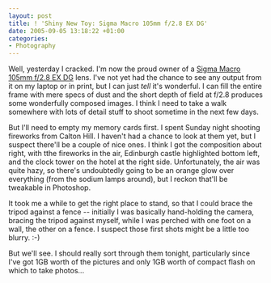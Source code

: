 ```yaml
---
layout: post
title: ! 'Shiny New Toy: Sigma Macro 105mm f/2.8 EX DG'
date: 2005-09-05 13:18:22 +01:00
categories:
- Photography
---
```

Well, yesterday I cracked.  I'm now the proud owner of a [Sigma Macro 105mm f/2.8 EX DG](http://www.sigmaphoto.com/lenses/lenses_all_details.asp?id=3253&navigator=5) lens.  I've not yet had the chance to see any output from it on my laptop or in print, but I can just <em>tell</em> it's wonderful.  I can fill the entire frame with mere specs of dust and the short depth of field at f/2.8 produces some wonderfully composed images.  I think I need to take a walk somewhere with lots of detail stuff to shoot sometime in the next few days.

But I'll need to empty my memory cards first.  I spent Sunday night shooting fireworks from Calton Hill.  I haven't had a chance to look at them yet, but I suspect there'll be a couple of nice ones.  I think I got the composition about right, with tthe fireworks in the air, Edinburgh castle highlighted bottom left, and the clock tower on the hotel at the right side.  Unfortunately, the air was quite hazy, so there's undoubtedly going to be an orange glow over everything (from the sodium lamps around), but I reckon that'll be tweakable in Photoshop.

It took me a while to get the right place to stand, so that I could brace the tripod against a fence -- initially I was basically hand-holding the camera, bracing the tripod against myself, while I was perched with one foot on a wall, the other on a fence.  I suspect those first shots might be a little too blurry. :-)

But we'll see.  I should really sort through them tonight, particularly since I've got 1GB worth of the pictures and only 1GB worth of compact flash on which to take photos...
